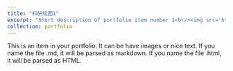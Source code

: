 ```yaml
---
title: "科研绘图1"
excerpt: "Short description of portfolio item number 1<br/><img src='https://github.com/lechen03/zhenying-lai-homepage-cn/blob/master/images/%E4%BD%9C%E5%93%811.jpg?raw=true'>"
collection: portfolio
---
```


This is an item in your portfolio. It can be have images or nice text. If you name the file .md, it will be parsed as markdown. If you name the file .html, it will be parsed as HTML. 
